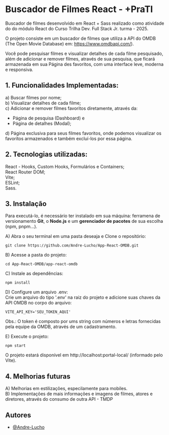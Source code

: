 # Buscador de Filmes React - +PraTI

Buscador de filmes desenvolvido em React + Sass realizado como atividade do do módulo React do Curso Trilha Dev. Full Stack Jr. turma - 2025​.

O projeto consiste em um buscador de filmes que utiliza a API do OMDB (The Open Movie Database) em: https://www.omdbapi.com/).

Você pode pesquisar filmes e visualizar detalhes de cada filme pesquisado, além de adicionar e remover filmes, através de sua pesquisa, que ficará armazenada em sua Página des favoritos, com uma interface leve, moderna e responsiva.

## 1. Funcionalidades Implementadas:

a) Buscar filmes por nome;  
b) Visualizar detalhes de cada filme;  
c) Adicionar e remover filmes favoritos diretamente, através da:

- Página de pesquisa (Dashboard) e
- Página de detalhes (Modal);

d) Página exclusiva para seus filmes favoritos, onde podemos visualizar os favoritos armazenados e também excluí-los por essa página.

## 2. Tecnologias utilizadas:

React - Hooks, Custom Hooks, Formulários e Containers;  
 React Router DOM;  
 Vite;  
 ESLint;  
 Sass.

## 3. Instalação

Para executá-lo, é necessário ter instalado em sua máquina: ferramena de versionamento **Git**, o **Node.js** e um **gerenciador de pacotes** de sua escolha (npm, pnpm...).

A) Abra o seu terminal em uma pasta deseaja e Clone o repositório:

```
git clone https://github.com/Andre-Lucho/App-React-OMDB.git
```

B) Acesse a pasta do projeto:

```
cd App-React-OMDB/app-react-omdb
```

C) Instale as dependências:

```
npm install
```

D) Configure um arquivo .env:  
Crie um arquivo do tipo '.env' na raiz do projeto e adicione suas chaves da API OMDB no corpo do arquivo:

```
VITE_API_KEY='SEU_TOKEN_AQUI'
```

Obs.: O token é composto por ums string com números e letras fornecidas pela equipe da OMDB, através de um cadastramento.

E) Execute o projeto:

```
npm start
```

O projeto estará disponível em http://localhost:portal-local/ (informado pelo Vite).

## 4. Melhorias futuras

A) Melhorias em estilizações, especilamente para mobiles.  
B) Implementações de mais informações e imagens de filmes, atores e diretores, através do consumo de outra API - TMDP

## Autores

- [@Andre-Lucho](https://github.com/Andre-Lucho)
